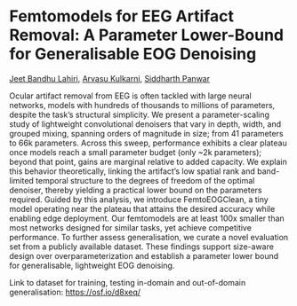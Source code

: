 # Femtomodels for EEG Artifact Removal: A Parameter Lower-Bound for Generalisable EOG Denoising
[Jeet Bandhu Lahiri](https://www.jeetblahiri.com/me), [Arvasu Kulkarni](https://github.com/arvasu-kulkarni), [Siddharth Panwar](https://faculty.iitmandi.ac.in/~siddharthpanwar/)


Ocular artifact removal from EEG is often tackled with large neural networks, models with hundreds of thousands to millions of parameters, despite the task’s structural simplicity. We present a parameter-scaling study of lightweight convolutional denoisers that vary in depth, width, and grouped mixing, spanning orders of magnitude in size; from 41 parameters to 66k parameters. Across this sweep, performance exhibits a clear plateau once models reach a small parameter budget (only ~2k parameters); beyond that point, gains are marginal relative to added capacity. We explain this behavior theoretically, linking the artifact’s low spatial rank and band-limited temporal structure to the degrees of freedom of the optimal denoiser, thereby yielding a practical lower bound on the parameters required. Guided by this analysis, we introduce FemtoEOGClean, a tiny model operating near the plateau that attains the desired accuracy while enabling edge deployment. Our femtomodels are at least 100x smaller than most networks designed for similar tasks, yet achieve competitive performance. To further assess generalisation, we curate a novel evaluation set from a publicly available dataset. These findings support size-aware design over overparameterization and establish a parameter lower bound for generalisable, lightweight EOG denoising.


Link to dataset for training, testing in-domain and out-of-domain generalisation: https://osf.io/d8xeq/
